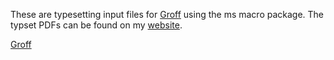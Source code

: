 These are typesetting input files for [Groff](https://www.gnu.org/software/groff/) using the ms macro package.
The typset PDFs can be found on my [website](https://newer.systems).

<a href="https://www.gnu.org/software/groff/" target="_blank">Groff</a>
